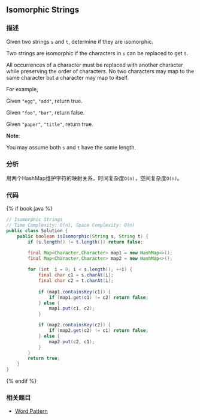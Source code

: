 ## Isomorphic Strings

### 描述

Given two strings `s` and `t`, determine if they are isomorphic.

Two strings are isomorphic if the characters in `s` can be replaced to get `t`.

All occurrences of a character must be replaced with another character while preserving the order of characters. No two characters may map to the same character but a character may map to itself.

For example,

Given `"egg"`, `"add"`, return true.

Given `"foo"`, `"bar"`, return false.

Given `"paper"`, `"title"`, return true.

**Note**:

You may assume both `s` and `t` have the same length.


### 分析

用两个HashMap维护字符的映射关系，时间复杂度`O(n)`，空间复杂度`O(n)`。


### 代码

{% if book.java %}
```java
// Isomorphic Strings
// Time Complexity: O(n), Space Complexity: O(n)
public class Solution {
    public boolean isIsomorphic(String s, String t) {
        if (s.length() != t.length()) return false;

        final Map<Character,Character> map1 = new HashMap<>();
        final Map<Character,Character> map2 = new HashMap<>();
        
        for (int  i = 0; i < s.length(); ++i) {
            final char c1 = s.charAt(i);
            final char c2 = t.charAt(i);
            
            if (map1.containsKey(c1)) {
                if (map1.get(c1) != c2) return false;
            } else {
                map1.put(c1, c2);
            }

            if (map2.containsKey(c2)) {
                if (map2.get(c2) != c1) return false;
            } else {
                map2.put(c2, c1);
            }
        }
        return true;
    }
}
```
{% endif %}


### 相关题目

* [Word Pattern](word-pattern.md)

